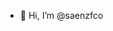 - 👋 Hi, I’m @saenzfco

<!---
saenzfco/saenzfco is a ✨ special ✨ repository because its `README.md` (this file) appears on your GitHub profile.
You can click the Preview link to take a look at your changes.
--->
